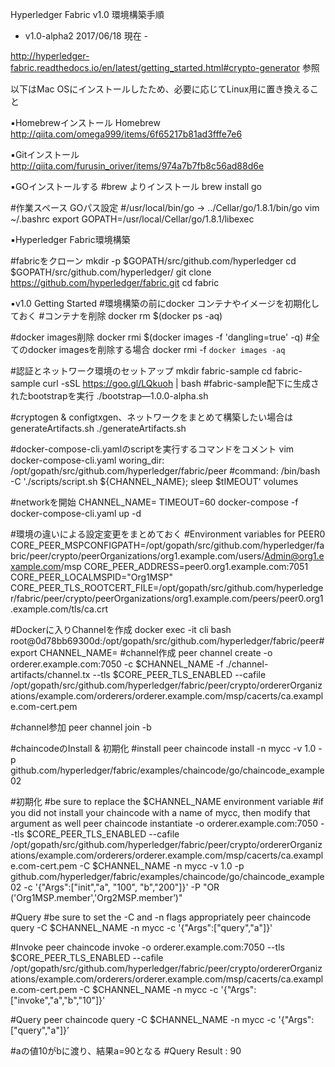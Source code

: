 
Hyperledger Fabric v1.0 環境構築手順

- v1.0-alpha2 2017/06/18 現在 -

http://hyperledger-fabric.readthedocs.io/en/latest/getting_started.html#crypto-generator 参照

以下はMac OSにインストールしたため、必要に応じてLinux用に置き換えること


▪️Homebrewインストール
Homebrew
http://qiita.com/omega999/items/6f65217b81ad3fffe7e6


▪️Gitインストール
http://qiita.com/furusin_oriver/items/974a7b7fb8c56ad88d6e


▪️GOインストールする
#brew よりインストール
brew install go

#作業スペース GOパス設定
#/usr/local/bin/go -> ../Cellar/go/1.8.1/bin/go
vim ~/.bashrc
export GOPATH=/usr/local/Cellar/go/1.8.1/libexec


▪️Hyperledger Fabric環境構築

#fabricをクローン
mkdir -p $GOPATH/src/github.com/hyperledger
cd $GOPATH/src/github.com/hyperledger/
git clone https://github.com/hyperledger/fabric.git
cd fabric


▪️v1.0 Getting Started
#環境構築の前にdocker コンテナやイメージを初期化しておく
#コンテナを削除
docker rm $(docker ps -aq)

#docker images削除
docker rmi $(docker images -f 'dangling=true' -q)
#全てのdocker imagesを削除する場合
docker rmi -f `docker images -aq`


#認証とネットワーク環境のセットアップ
mkdir fabric-sample
cd fabric-sample
curl -sSL https://goo.gl/LQkuoh | bash
#fabric-sample配下に生成されたbootstrapを実行
./bootstrap—1.0.0-alpha.sh

#cryptogen & configtxgen、ネットワークをまとめて構築したい場合は generateArtifacts.sh
./generateArtifacts.sh <channel ID>

#docker-compose-cli.yamlのscriptを実行するコマンドをコメント
vim docker-compose-cli.yaml
woring_dir: /opt/gopath/src/github.com/hyperledger/fabric/peer
#command: /bin/bash -C './scripts/script.sh ${CHANNEL_NAME}; sleep $tIMEOUT'
volumes

#networkを開始
CHANNEL_NAME=<channel ID> TIMEOUT=60 docker-compose -f docker-compose-cli.yaml up -d

#環境の違いによる設定変更をまとめておく
#Environment variables for PEER0
CORE_PEER_MSPCONFIGPATH=/opt/gopath/src/github.com/hyperledger/fabric/peer/crypto/peerOrganizations/org1.example.com/users/Admin@org1.example.com/msp
CORE_PEER_ADDRESS=peer0.org1.example.com:7051
CORE_PEER_LOCALMSPID="Org1MSP"
CORE_PEER_TLS_ROOTCERT_FILE=/opt/gopath/src/github.com/hyperledger/fabric/peer/crypto/peerOrganizations/org1.example.com/peers/peer0.org1.example.com/tls/ca.crt

#Dockerに入りChannelを作成
docker exec -it cli bash
root@0d78bb69300d:/opt/gopath/src/github.com/hyperledger/fabric/peer#
export CHANNEL_NAME=<channel ID>
#channel作成
peer channel create -o orderer.example.com:7050 -c $CHANNEL_NAME -f ./channel-artifacts/channel.tx --tls $CORE_PEER_TLS_ENABLED --cafile /opt/gopath/src/github.com/hyperledger/fabric/peer/crypto/ordererOrganizations/example.com/orderers/orderer.example.com/msp/cacerts/ca.example.com-cert.pem

#channel参加
peer channel join -b <channel ID>

#chaincodeのInstall & 初期化
#install
peer chaincode install -n mycc -v 1.0 -p github.com/hyperledger/fabric/examples/chaincode/go/chaincode_example02

#初期化
#be sure to replace the $CHANNEL_NAME environment variable
#if you did not install your chaincode with a name of mycc, then modify that argument as well
peer chaincode instantiate -o orderer.example.com:7050 --tls $CORE_PEER_TLS_ENABLED --cafile /opt/gopath/src/github.com/hyperledger/fabric/peer/crypto/ordererOrganizations/example.com/orderers/orderer.example.com/msp/cacerts/ca.example.com-cert.pem -C $CHANNEL_NAME -n mycc -v 1.0 -p github.com/hyperledger/fabric/examples/chaincode/go/chaincode_example02 -c '{"Args":["init","a", "100", "b","200"]}' -P "OR ('Org1MSP.member','Org2MSP.member’)"

#Query
#be sure to set the -C and -n flags appropriately
peer chaincode query -C $CHANNEL_NAME -n mycc -c '{"Args":["query","a"]}'

#Invoke
peer chaincode invoke -o orderer.example.com:7050 --tls $CORE_PEER_TLS_ENABLED --cafile /opt/gopath/src/github.com/hyperledger/fabric/peer/crypto/ordererOrganizations/example.com/orderers/orderer.example.com/msp/cacerts/ca.example.com-cert.pem -C $CHANNEL_NAME -n mycc -c '{"Args":["invoke","a","b","10"]}'

#Query
peer chaincode query -C $CHANNEL_NAME -n mycc -c '{"Args":["query","a"]}’

#aの値10がbに渡り、結果a=90となる
#Query Result : 90



